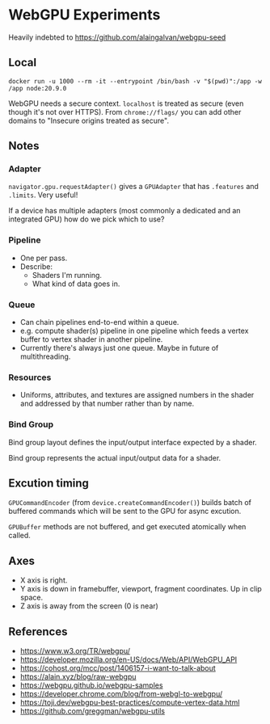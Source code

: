 # WebGPU Experiments
Heavily indebted to https://github.com/alaingalvan/webgpu-seed

## Local
```
docker run -u 1000 --rm -it --entrypoint /bin/bash -v "$(pwd)":/app -w /app node:20.9.0
```

WebGPU needs a secure context. `localhost` is treated as secure (even though it's not over HTTPS). From `chrome://flags/` you can add other domains to "Insecure origins treated as secure".

## Notes

### Adapter
`navigator.gpu.requestAdapter()` gives a `GPUAdapter` that has `.features` and `.limits`. Very useful!

If a device has multiple adapters (most commonly a dedicated and an integrated GPU) how do we pick which to use?

### Pipeline
- One per pass.
- Describe:
    - Shaders I'm running.
    - What kind of data goes in.

### Queue
- Can chain pipelines end-to-end within a queue.
- e.g. compute shader(s) pipeline in one pipeline which feeds a vertex buffer to vertex shader in another pipeline.
- Currently there's always just one queue. Maybe in future of multithreading.

### Resources
- Uniforms, attributes, and textures are assigned numbers in the shader and addressed by that number rather than by name.

### Bind Group
Bind group layout defines the input/output interface expected by a shader.

Bind group represents the actual input/output data for a shader.

## Excution timing
`GPUCommandEncoder` (from `device.createCommandEncoder()`) builds batch of buffered commands which will be sent to the GPU for async excution.

`GPUBuffer` methods are not buffered, and get executed atomically when called.

## Axes
- X axis is right.
- Y axis is down in framebuffer, viewport, fragment coordinates. Up in clip space.
- Z axis is away from the screen (0 is near)

## References
- https://www.w3.org/TR/webgpu/
- https://developer.mozilla.org/en-US/docs/Web/API/WebGPU_API
- https://cohost.org/mcc/post/1406157-i-want-to-talk-about
- https://alain.xyz/blog/raw-webgpu
- https://webgpu.github.io/webgpu-samples
- https://developer.chrome.com/blog/from-webgl-to-webgpu/
- https://toji.dev/webgpu-best-practices/compute-vertex-data.html
- https://github.com/greggman/webgpu-utils

